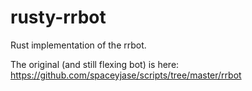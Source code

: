 # rusty-rrbot
Rust implementation of the rrbot.

The original (and still flexing bot) is here: https://github.com/spaceyjase/scripts/tree/master/rrbot

